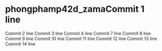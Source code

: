 # phongphamp42d_zamaCommit 1 line
Commit 2 line
Commit 3 line
Commit 4 line
Commit 7 line
Commit 8 line
Commit 9 line
Commit 10 line
Commit 11 line
Commit 12 line
Commit 13 line
Commit 14 line
